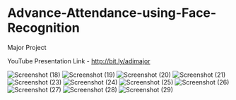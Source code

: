 # Advance-Attendance-using-Face-Recognition
Major Project

YouTube Presentation Link - http://bit.ly/adimajor

![Screenshot (18)](https://user-images.githubusercontent.com/38378916/54066237-d92f0680-4252-11e9-82df-199a0851e9b8.png)
![Screenshot (19)](https://user-images.githubusercontent.com/38378916/54066238-d92f0680-4252-11e9-88ad-9e572673fd67.png)
![Screenshot (20)](https://user-images.githubusercontent.com/38378916/54066239-d9c79d00-4252-11e9-9446-bb9e320d7ac4.png)
![Screenshot (21)](https://user-images.githubusercontent.com/38378916/54066240-d9c79d00-4252-11e9-9c5d-5e443a394c2e.png)
![Screenshot (23)](https://user-images.githubusercontent.com/38378916/54066241-d9c79d00-4252-11e9-80b7-4ab79b552fe1.png)
![Screenshot (24)](https://user-images.githubusercontent.com/38378916/54066243-da603380-4252-11e9-9fc1-22cd4f66fabf.png)
![Screenshot (25)](https://user-images.githubusercontent.com/38378916/54066244-da603380-4252-11e9-8c70-378a3f89c158.png)
![Screenshot (26)](https://user-images.githubusercontent.com/38378916/54066245-daf8ca00-4252-11e9-8223-8d15370d6e89.png)
![Screenshot (27)](https://user-images.githubusercontent.com/38378916/54066246-daf8ca00-4252-11e9-8a1b-2f5564c0e1ae.png)
![Screenshot (28)](https://user-images.githubusercontent.com/38378916/54066247-db916080-4252-11e9-84e8-a5175c1213e6.png)
![Screenshot (29)](https://user-images.githubusercontent.com/38378916/54066248-db916080-4252-11e9-877c-ebfdb20e3ab1.png)

